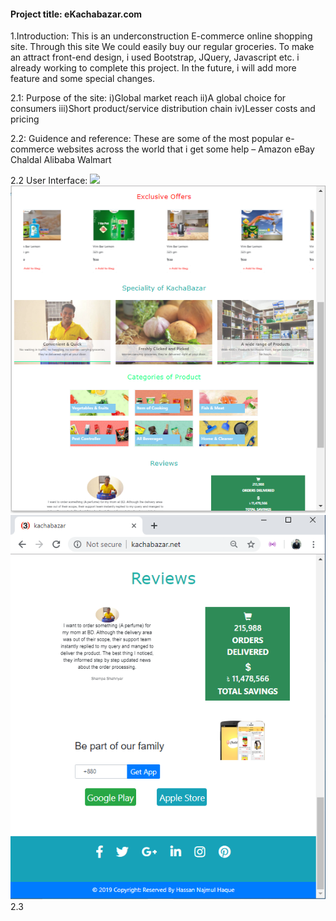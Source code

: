 #### Project title: eKachabazar.com 

1.Introduction:
  This is an underconstruction E-commerce online shopping site. Through this site We could easily buy our regular groceries. To make an attract front-end design, i used Bootstrap, JQuery, Javascript etc. i already working to complete this project. In the future, i will add more feature and some special changes. 

2.1: Purpose of the site:
  i)Global market reach
  ii)A global choice for consumers
  iii)Short product/service distribution chain
  iv)Lesser costs and pricing

2.2: Guidence and reference: 
  These are some of the most popular e-commerce websites across the world that i get some help –
  Amazon
  eBay
  Chaldal
  Alibaba
  Walmart

2.2 User Interface: 
  <img src="/oil.jpg"/> 
  <img src="/screenshot2.png"/> 
  <img src="/screenshot3.png"/> 
2.3
